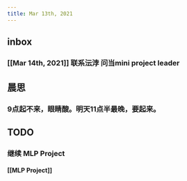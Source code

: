 ```yaml
---
title: Mar 13th, 2021
---
```


## inbox
### [[Mar 14th, 2021]] 联系沄浡 问当mini project leader
## 晨思
### 9点起不来，眼睛酸。明天11点半最晚，要起来。
## TODO
### 继续 MLP Project
#### [[MLP Project]]
